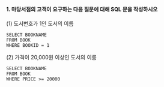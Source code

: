 #### 1. 마당서점의 고객이 요구하는 다음 질문에 대해 SQL 문을 작성하시오
(1) 도서번호가 1인 도서의 이름
```
SELECT BOOKNAME
FROM BOOK
WHERE BOOKID = 1
```
(2) 가격이 20,000원 이상인 도서의 이름
```
SELECT BOOKNAME
FROM BOOK
WHERE PRICE >= 20000
```
